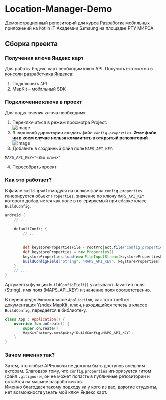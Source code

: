 # Location-Manager-Demo
Демонстрационный репозиторий для курса Разработка мобильных приложений на Kotlin IT Академии Samsung на площадке РТУ МИРЭА

## Сборка проекта
### Получения ключа Яндекс карт
Для работы Яндекс карт необходим ключ API. Получить его можно в [консоли разработчика Яндекса](https://developer.tech.yandex.ru/services/):
1. Подключить API
1. MapKit – мобильный SDK

### Подключение ключа в проект
Для подключения ключа необходимо:
1. Переключиться в режим просмотра Project:  
![image](https://user-images.githubusercontent.com/44675043/225652809-01ec5196-395f-448e-a064-b7cadd33aac4.png)
1. В корневой директории создать файл `config.properties`. **Этот файл ни в коем случае нельзя коммитить в открытый репозиторий**  
![image](https://user-images.githubusercontent.com/44675043/225653592-c79409ed-c249-46f3-a905-34f12385c49a.png)
1. Добавить в созданный файл поле `MAPS_API_KEY`:
```
MAPS_API_KEY="<Ваш ключ>"
```
4. Пересобрать проект

### Как это работает?
В файле `build.gradle` модуля на основе файла `config.properties` генерируется объект `Properties`, значение по ключу `MAPS_API_KEY` которого добавляется как поле в
генерируемый при сборке класс `BuildConfig`. 
```groovy
android {
    // ...

    defaultConfig {
        // ...
        
        
        def keystorePropertiesFile = rootProject.file("config.properties")
        def keystoreProperties = new Properties()
        keystoreProperties.load(new FileInputStream(keystorePropertiesFile))
        buildConfigField("String", "MAPS_API_KEY", keystoreProperties['MAPS_API_KEY'])
    }
    // ...
}
```
Аргументы функции `buildConfigField()` указывают Java-тип поля (String), имя поля (MAPS_API_KEY) и значение поля соответственно.

В переопределённом классе `Application`, как того требует документация Yandex MapKit, ключ, находящийся теперь в классе `BuildConfig`, передаётся в библиотеку.
```kotlin
class App : Application() {
    override fun onCreate() {
        super.onCreate()
        MapKitFactory.setApiKey(BuildConfig.MAPS_API_KEY);
    }
}
```
### Зачем именно так? 
Затем, что любые API-ключи не должны быть доступны внешним акторам. Благодаря тому, что `config.properties` игнорируется гитом (файл `.gitignore`), он не может попасть 
в публичные репозитории и остаётся на машине разработичков.  
Именно благодаря такому подходу ни у кого из вас, дорогие студенты, нет возможности узнать мой ключ Яндекс карт.
